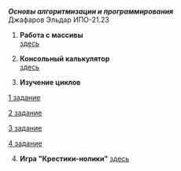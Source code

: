 ***Основы алгоритмизации и программирования***    
Джафаров Эльдар ИПО-21.23  

1. **Работа с массивы**    
[здесь](https://github.com/larenzo1/dz/blob/main/massiv.cs)

2. **Консольный калькулятор**  
[здесь](https://github.com/wexcry/-/blob/main/%D0%BA%D0%B0%D0%BB%D1%8C%D0%BA%D1%83%D0%BB%D1%8F%D1%82%D0%BE%D1%80.cs)

3. **Изучение циклов**

[1 задание](https://github.com/wexcry/-/blob/main/1%20%D0%B7%D0%B0%D0%B4%D0%B0%D0%BD%D0%B8%D0%B5.cs)

[2 задание](https://github.com/wexcry/-/blob/main/2%20%D0%B7%D0%B0%D0%B4%D0%B0%D0%BD%D0%B8%D0%B5.cs)

[3 задание](https://github.com/wexcry/-/blob/main/3%20%D0%B7%D0%B0%D0%B4%D0%B0%D0%BD%D0%B8%D0%B5.cs)

[4 задание](https://github.com/wexcry/-/blob/main/4%20%D0%B7%D0%B0%D0%B4%D0%B0%D0%BD%D0%B8%D0%B5.cs)

4. **Игра "Крестики-нолики"**
 [здесь](https://github.com/wexcry/-/blob/main/%D0%BA%D1%80%D0%B5%D1%81%D1%82%D0%B8%D0%BA%D0%B8%20%D0%BD%D0%BE%D0%BB%D0%B8%D0%BA%D0%B8.cs)

